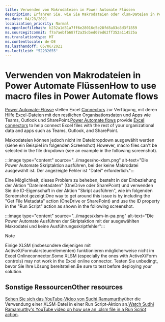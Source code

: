 ```yaml
---
title: Verwenden von Makrodateien in Power Automate Flüssen
description: Erfahren Sie, wie Sie Makrodateien oder xlsm-Dateien in Power Automate verwenden.
ms.date: 04/28/2021
localization_priority: Normal
ms.openlocfilehash: b232a1d31a7ff6e28016c5e28fd8a83c8d3f1859
ms.sourcegitcommit: f7a7aebfb687f2a35dbed07ed62ff352a114525a
ms.translationtype: MT
ms.contentlocale: de-DE
ms.lasthandoff: 05/06/2021
ms.locfileid: "52232655"
---
```

# <a name="how-to-use-macro-files-in-power-automate-flows"></a><span data-ttu-id="051e1-103">Verwenden von Makrodateien in Power Automate Flüssen</span><span class="sxs-lookup"><span data-stu-id="051e1-103">How to use macro files in Power Automate flows</span></span>

<span data-ttu-id="051e1-104">[Power Automate-Flüsse](https://flow.microsoft.com/) stellen Excel [Connectors](https://flow.microsoft.com/connectors/shared_excelonlinebusiness/excel-online-business/) zur Verfügung, mit deren Hilfe Excel-Dateien mit den restlichen Organisationsdaten und Apps wie Teams, Outlook und SharePoint.</span><span class="sxs-lookup"><span data-stu-id="051e1-104">[Power Automate flows](https://flow.microsoft.com/) provide [Excel connectors](https://flow.microsoft.com/connectors/shared_excelonlinebusiness/excel-online-business/) to help connect Excel files with the rest of your organizational data and apps such as Teams, Outlook, and SharePoint.</span></span>

<span data-ttu-id="051e1-105">Makrodateien können jedoch nicht im Dateidropdown ausgewählt werden (siehe ein Beispiel im folgenden Screenshot).</span><span class="sxs-lookup"><span data-stu-id="051e1-105">However, macro files can't be selected in the file dropdown (see an example in the following screenshot).</span></span>

:::image type="content" source="../images/no-xlsm.png" alt-text="Die Power Automate Skriptaktion ausführen, bei der keine Makrodatei ausgewählt ist. Der angezeigte Fehler ist &quot;Datei&quot; erforderlich.":::

<span data-ttu-id="051e1-107">Eine Möglichkeit, dieses Problem zu beheben, besteht in der Einbeziehung der Aktion "Dateimetadaten" (OneDrive oder SharePoint) und verwenden Sie die ID-Eigenschaft in der Aktion "Skript ausführen", wie im folgenden Screenshot gezeigt.</span><span class="sxs-lookup"><span data-stu-id="051e1-107">One way to get around this issue is by including the "Get File Metadata" action (OneDrive or SharePoint) and use the ID property in the "Run Script" action as shown in the following screenshot.</span></span>

:::image type="content" source="../images/xlsm-in-pa.png" alt-text="Die Power Automate Ausführen der Skriptaktion mit der ausgewählten Makrodatei und keine Ausführungsskriptfehler":::

> [!NOTE]
> <span data-ttu-id="051e1-109">Einige XLSM (insbesondere diejenigen mit ActiveX/Formularsteuerelementen) funktionieren möglicherweise nicht im Excel Onlineconnector.</span><span class="sxs-lookup"><span data-stu-id="051e1-109">Some XLSM (especially the ones with ActiveX/Form controls) may not work in the Excel online connector.</span></span> <span data-ttu-id="051e1-110">Testen Sie unbedingt, bevor Sie Ihre Lösung bereitstellen.</span><span class="sxs-lookup"><span data-stu-id="051e1-110">Be sure to test before deploying your solution.</span></span>

## <a name="other-resources"></a><span data-ttu-id="051e1-111">Sonstige Ressourcen</span><span class="sxs-lookup"><span data-stu-id="051e1-111">Other resources</span></span>

<span data-ttu-id="051e1-112">[Sehen Sie sich das YouTube-Video von Sudhi Ramamurthy](https://youtu.be/o-H9BbywJQQ)über die Verwendung einer XLSM-Datei in einer Run Script-Aktion an.</span><span class="sxs-lookup"><span data-stu-id="051e1-112">[Watch Sudhi Ramamurthy's YouTube video on how use an .xlsm file in a Run Script action](https://youtu.be/o-H9BbywJQQ).</span></span>
